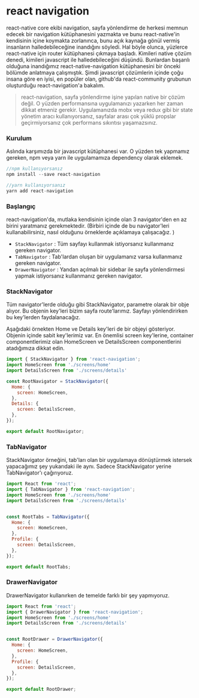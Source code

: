 # react navigation

react-native core ekibi navigation, sayfa yönlendirme de herkesi memnun edecek bir navigation kütüphanesini yazmakta ve bunu react-native'in kendisinin içine koymakta zorlanınca, bunu açık kaynağa gönül vermiş insanların halledebileceğine inandığını söyledi. Hal böyle olunca, yüzlerce react-native için router kütüphanesi çıkmaya başladı. Kimileri native çözüm denedi, kimileri javascript ile halledebileceğini düşündü. Bunlardan başarılı olduğuna inandığımız react-native-navigation kütüphanesini bir önceki bölümde anlatmaya çalışmıştık. Şimdi javascript çözümlerin içinde çoğu insana göre en iyisi, en popüler olan, github'da react-community grubunun oluşturduğu react-navigation'a bakalım.

> react-navigation, sayfa yönlendirme işine yapılan native bir çözüm değil. O yüzden performansına uygulamanızı yazarken her zaman dikkat etmeniz gerekir. Uygulamanızda mobx veya redux gibi bir state yönetim aracı kullanıyorsanız, sayfalar arası çok yüklü propslar geçirmiyorsanız çok performans sıkıntısı yaşamazsınız.



### Kurulum

Aslında karşımızda bir javascript kütüphanesi var. O yüzden tek yapmamız gereken, npm veya yarn ile uygulamamıza dependency olarak eklemek.

```js
//npm kullanıyorsanız
npm install --save react-navigation

//yarn kullanıyorsanız
yarn add react-navigation
```

### Başlangıç

react-navigation'da, mutlaka kendisinin içinde olan 3 navigator'den en az birini yaratmanız gerekmektedir. \(Birbiri içinde de bu navigator'leri kullanabilirsiniz, nasıl olduğunu örneklerde açıklamaya çalışacağız. \)

* `StackNavigator` : Tüm sayfayı kullanmak istiyorsanız kullanmanız gereken navigator. 
* `TabNavigator` : Tab'lardan oluşan bir uygulamanız varsa kullanmanız gereken navigator.
* `DrawerNavigator` : Yandan açılmalı bir sidebar ile sayfa yönlendirmesi yapmak istiyorsanız kullanmanız gereken navigator.

### StackNavigator

Tüm navigator'lerde olduğu gibi StackNavigator, parametre olarak bir obje alıyor. Bu objenin key'leri bizim sayfa route'larımız. Sayfayı yönlendirirken bu key'lerden faydalanacağız. 

Aşağıdaki örnekten Home ve Details key'leri de bir objeyi gösteriyor. Objenin içinde sabit key'lerimiz var. En önemlisi screen key'lerine, container componentlerimiz olan HomeScreen ve DetailsScreen componentlerini atadığımıza dikkat edin.

```jsx
import { StackNavigator } from 'react-navigation';
import HomeScreen from './screens/home'
import DetailsScreen from './screens/details'

const RootNavigator = StackNavigator({
  Home: {
    screen: HomeScreen,
  },
  Details: {
    screen: DetailsScreen,
  },
});

export default RootNavigator;
```

### TabNavigator

StackNavigator örneğini, tab'ları olan bir uygulamaya dönüştürmek istersek yapacağımız şey yukarıdaki ile aynı. Sadece StackNavigator yerine TabNavigator'ı çağırıyoruz.

```jsx
import React from 'react';
import { TabNavigator } from 'react-navigation';
import HomeScreen from './screens/home'
import DetailsScreen from './screens/details'


const RootTabs = TabNavigator({
  Home: {
    screen: HomeScreen,
  },
  Profile: {
    screen: DetailsScreen,
  },
});

export default RootTabs;
```

### DrawerNavigator

DrawerNavigator kullanırken de temelde farklı bir şey yapmıyoruz.

```jsx
import React from 'react';
import { DrawerNavigator } from 'react-navigation';
import HomeScreen from './screens/home'
import DetailsScreen from './screens/details'


const RootDrawer = DrawerNavigator({
  Home: {
    screen: HomeScreen,
  },
  Profile: {
    screen: DetailsScreen,
  },
});

export default RootDrawer;
```



